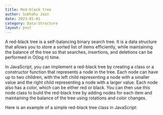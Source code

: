 ```yaml
---
title: Red-black tree
author: Subhahu Jain
date: 2023-01-01
category: Data-Structure
layout: post
---
```



A red-black tree is a self-balancing binary search tree. It is a data structure that allows you to store a sorted list of items efficiently, while maintaining the balance of the tree so that searches, insertions, and deletions can be performed in O(log n) time.

In JavaScript, you can implement a red-black tree by creating a class or a constructor function that represents a node in the tree. Each node can have up to two children, with the left child representing a node with a smaller value and the right child representing a node with a larger value. Each node also has a color, which can be either red or black. You can then use this node class to build the red-black tree by adding nodes for each item and maintaining the balance of the tree using rotations and color changes.

Here is an example of a simple red-black tree class in JavaScript:
